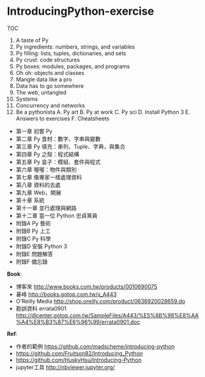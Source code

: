 # IntroducingPython-exercise

TOC

1. A taste of Py
2. Py ingredients: numbers, strings, and variables
3. Py filling: lists, tuples, dictionaries, and sets
4. Py crust: code structures
5. Py boxes: modules, packages, and programs
6. Oh oh: objects and classes
7. Mangle data like a pro
8. Data has to go somewhere
9. The web, untangled
10. Systems
11. Concurrency and networks
12. Be a pythonista
A. Py art
B. Py at work
C. Py sci
D. Install Python 3
E. Answers to exercises
F. Cheatsheets

  * 第一章 初嘗 Py
  * 第二章 Py 食材：數字、字串與變數
  * 第三章 Py 填充：串列、Tuple、字典，與集合
  * 第四章 Py 之殼：程式結構
  * 第五章 Py 盒子：模組、套件與程式
  * 第六章 喔喔：物件與類別
  * 第七章 像專家一樣處理資料
  * 第八章 資料的去處
  * 第九章 Web，開展
  * 第十章 系統
  * 第十一章 並行處理與網路
  * 第十二章 當一位 Python 忠貞黨員
  * 附錄A Py 藝術 
  * 附錄B Py 上工 
  * 附錄C Py 科學 
  * 附錄D 安裝 Python 3 
  * 附錄E 問題解答 
  * 附錄F 備忘錄

**Book**:
  * 博客來 http://www.books.com.tw/products/0010690075
  * 碁峰 http://books.gotop.com.tw/v_A443
  * O'Reilly Media http://shop.oreilly.com/product/0636920028659.do
  * 勘誤資料 errata0901 http://dlcenter.gotop.com.tw/SampleFiles/A443/%E5%8B%98%E8%AA%A4%E8%B3%87%E6%96%99/errata0901.doc


**Ref**:
  * 作者的範例 https://github.com/madscheme/introducing-python
  * https://github.com/Fruitson82/Introducing_Python
  * https://github.com/HuskyHsu/Introducing-Python
  * jupyter工具 http://nbviewer.jupyter.org/
